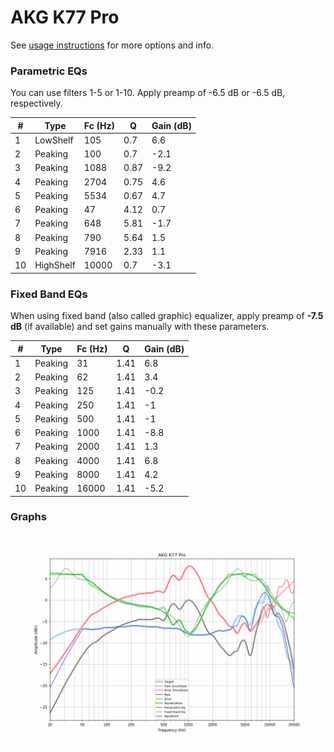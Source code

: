 # AKG K77 Pro
See [usage instructions](https://github.com/jaakkopasanen/AutoEq#usage) for more options and info.

### Parametric EQs
You can use filters 1-5 or 1-10. Apply preamp of -6.5 dB or -6.5 dB, respectively.

|   # | Type      |   Fc (Hz) |    Q |   Gain (dB) |
|-----|-----------|-----------|------|-------------|
|   1 | LowShelf  |       105 | 0.7  |         6.6 |
|   2 | Peaking   |       100 | 0.7  |        -2.1 |
|   3 | Peaking   |      1088 | 0.87 |        -9.2 |
|   4 | Peaking   |      2704 | 0.75 |         4.6 |
|   5 | Peaking   |      5534 | 0.67 |         4.7 |
|   6 | Peaking   |        47 | 4.12 |         0.7 |
|   7 | Peaking   |       648 | 5.81 |        -1.7 |
|   8 | Peaking   |       790 | 5.64 |         1.5 |
|   9 | Peaking   |      7916 | 2.33 |         1.1 |
|  10 | HighShelf |     10000 | 0.7  |        -3.1 |

### Fixed Band EQs
When using fixed band (also called graphic) equalizer, apply preamp of **-7.5 dB** (if available) and set gains manually with these parameters.

|   # | Type    |   Fc (Hz) |    Q |   Gain (dB) |
|-----|---------|-----------|------|-------------|
|   1 | Peaking |        31 | 1.41 |         6.8 |
|   2 | Peaking |        62 | 1.41 |         3.4 |
|   3 | Peaking |       125 | 1.41 |        -0.2 |
|   4 | Peaking |       250 | 1.41 |        -1   |
|   5 | Peaking |       500 | 1.41 |        -1   |
|   6 | Peaking |      1000 | 1.41 |        -8.8 |
|   7 | Peaking |      2000 | 1.41 |         1.3 |
|   8 | Peaking |      4000 | 1.41 |         6.8 |
|   9 | Peaking |      8000 | 1.41 |         4.2 |
|  10 | Peaking |     16000 | 1.41 |        -5.2 |

### Graphs
![](./AKG%20K77%20Pro.png)
